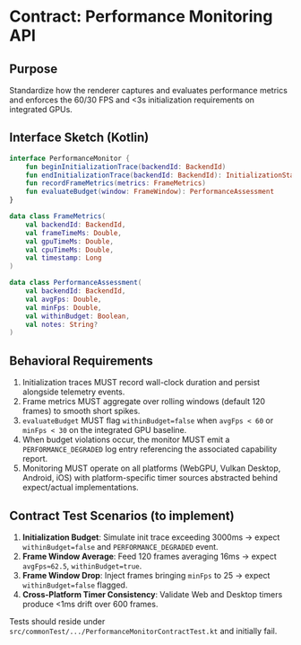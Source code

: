# Contract: Performance Monitoring API

## Purpose
Standardize how the renderer captures and evaluates performance metrics and enforces the 60/30 FPS and <3s initialization requirements on integrated GPUs.

## Interface Sketch (Kotlin)
```kotlin
interface PerformanceMonitor {
    fun beginInitializationTrace(backendId: BackendId)
    fun endInitializationTrace(backendId: BackendId): InitializationStats
    fun recordFrameMetrics(metrics: FrameMetrics)
    fun evaluateBudget(window: FrameWindow): PerformanceAssessment
}

data class FrameMetrics(
    val backendId: BackendId,
    val frameTimeMs: Double,
    val gpuTimeMs: Double,
    val cpuTimeMs: Double,
    val timestamp: Long
)

data class PerformanceAssessment(
    val backendId: BackendId,
    val avgFps: Double,
    val minFps: Double,
    val withinBudget: Boolean,
    val notes: String?
)
```

## Behavioral Requirements
1. Initialization traces MUST record wall-clock duration and persist alongside telemetry events.
2. Frame metrics MUST aggregate over rolling windows (default 120 frames) to smooth short spikes.
3. `evaluateBudget` MUST flag `withinBudget=false` when `avgFps < 60` or `minFps < 30` on the integrated GPU baseline.
4. When budget violations occur, the monitor MUST emit a `PERFORMANCE_DEGRADED` log entry referencing the associated capability report.
5. Monitoring MUST operate on all platforms (WebGPU, Vulkan Desktop, Android, iOS) with platform-specific timer sources abstracted behind expect/actual implementations.

## Contract Test Scenarios (to implement)
1. **Initialization Budget**: Simulate init trace exceeding 3000ms → expect `withinBudget=false` and `PERFORMANCE_DEGRADED` event.
2. **Frame Window Average**: Feed 120 frames averaging 16ms → expect `avgFps≈62.5`, `withinBudget=true`.
3. **Frame Window Drop**: Inject frames bringing `minFps` to 25 → expect `withinBudget=false` flagged.
4. **Cross-Platform Timer Consistency**: Validate Web and Desktop timers produce <1ms drift over 600 frames.

Tests should reside under `src/commonTest/.../PerformanceMonitorContractTest.kt` and initially fail.
